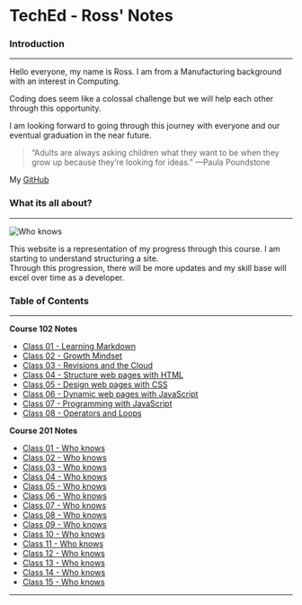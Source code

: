 # TechEd - Ross' Notes

### Introduction

---

Hello everyone, my name is Ross. I am from a Manufacturing background with an interest in Computing.

Coding does seem like a colossal challenge but we will help each other through this opportunity.

I am looking forward to going through this journey with everyone and our eventual graduation in the near future.

> “Adults are always asking children what they want to be when they grow up because they’re looking for ideas.”
> —Paula Poundstone

My [GitHub](https://github.com/tsaku56)

### What its all about?

---

![Who knows](https://i.imgflip.com/3kcba9.jpg?a466272)

This website is a representation of my progress through this course. I am starting to understand structuring a site.  
Through this progression, there will be more updates and my skill base will excel over time as a developer.

### Table of Contents

---

**Course 102 Notes**

- [Class 01 - Learning Markdown](https://tsaku56.github.io/reading-notes/code-102/102class-01)
- [Class 02 - Growth Mindset](https://tsaku56.github.io/reading-notes/code-102/102class-02)
- [Class 03 - Revisions and the Cloud](https://tsaku56.github.io/reading-notes/code-102/102class-03)
- [Class 04 - Structure web pages with HTML](https://tsaku56.github.io/reading-notes/code-102/102class-04)
- [Class 05 - Design web pages with CSS](https://tsaku56.github.io/reading-notes/code-102/102class-05)
- [Class 06 - Dynamic web pages with JavaScript](https://tsaku56.github.io/reading-notes/code-102/102class-06)
- [Class 07 - Programming with JavaScript](https://tsaku56.github.io/reading-notes/code-102/102class-07)
- [Class 08 - Operators and Loops](https://tsaku56.github.io/reading-notes/code-102/102class-08)

**Course 201 Notes**

- [Class 01 - Who knows](https://tsaku56.github.io/reading-notes/code-201/201class-01)
- [Class 02 - Who knows](https://tsaku56.github.io/reading-notes/code-201/201class-02)
- [Class 03 - Who knows](https://tsaku56.github.io/reading-notes/code-201/201class-03)
- [Class 04 - Who knows](https://tsaku56.github.io/reading-notes/code-201/201class-04)
- [Class 05 - Who knows](https://tsaku56.github.io/reading-notes/code-201/201class-05)
- [Class 06 - Who knows](https://tsaku56.github.io/reading-notes/code-201/201class-06)
- [Class 07 - Who knows](https://tsaku56.github.io/reading-notes/code-201/201class-07)
- [Class 08 - Who knows](https://tsaku56.github.io/reading-notes/code-201/201class-08)
- [Class 09 - Who knows](https://tsaku56.github.io/reading-notes/code-201/201class-09)
- [Class 10 - Who knows](https://tsaku56.github.io/reading-notes/code-201/201class-10)
- [Class 11 - Who knows](https://tsaku56.github.io/reading-notes/code-201/201class-11)
- [Class 12 - Who knows](https://tsaku56.github.io/reading-notes/code-201/201class-12)
- [Class 13 - Who knows](https://tsaku56.github.io/reading-notes/code-201/201class-13)
- [Class 14 - Who knows](https://tsaku56.github.io/reading-notes/code-201/201class-14)
- [Class 15 - Who knows](https://tsaku56.github.io/reading-notes/code-201/201class-15)

---

